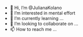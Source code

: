 - 👋 Hi, I’m @JulianaKolano
- 👀 I’m interested in mental effort
- 🌱 I’m currently learning ...
- 💞️ I’m looking to collaborate on ...
- 📫 How to reach me ...

<!---
JulianaKolano/JulianaKolano is a ✨ special ✨ repository because its `README.md` (this file) appears on your GitHub profile.
You can click the Preview link to take a look at your changes.
--->
